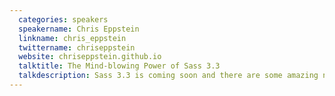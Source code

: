 ```yaml
---
  categories: speakers
  speakername: Chris Eppstein
  linkname: chris_eppstein
  twittername: chriseppstein
  website: chriseppstein.github.io
  talktitle: The Mind-blowing Power of Sass 3.3
  talkdescription: Sass 3.3 is coming soon and there are some amazing new features in it. In this talk, Sass & Compass creator and maintainer, Chris Eppstein, will show you how to use the new features in Sass 3.3 to create stylesheet authoring capabilities that you may have never thought possible. From integrated development in Chrome, to optimizing your mixin's output and new strategies for wrangling media queries. This talk is targeted at people familiar with the existing features in Sass. Prepare to have your mind blown.
---
```

